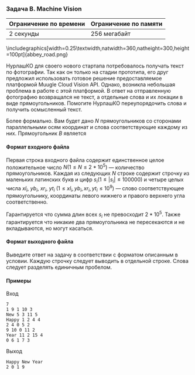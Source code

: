 ### Задача B. Machine Vision

| Ограничение по времени | Ограничение по памяти |
| :--------------------- | :-------------------- |
| 2 секунды              | 256 мегабайт          |

\includegraphics[width=0.25\textwidth,natwidth=360,natheight=300,height=100pt]{abbey_road.png}

НурлашКО для своего нового стартапа потребовалось получать текст по фотографии. Так как он только на стадии прототипа, его друг предложил использовать готовое решение предоставляемое платформой Muugle Cloud Vision API. Однако, возникла небольшая проблема в работе с этой платформой. В ответ на отправленную фотографию возвращался не текст, а отдельные слова и их локации в виде прямоугольников. Помогите НурлашКО переупорядочить слова и получить осмысленный текст.

Более формально. Вам будет дано $N$ прямоугольников со сторонами параллельными осям координат и слова соответствующие каждому из них. Прямоугольник $B$ является

#### Формат входного файла

Первая строка входного файла содержит единственное целое положительное число $N(1 \leq N \leq 2*10^5)$ — количество прямоугольников.
Каждая из следующих $N$ строке содержит строчку из маленьких латинских букв и цифр $s_i (1 \leq |s_i| \leq 100000)$ и четыре целых числа $xl_i$, $yb_i$, $xr_i$, $yt_i$ $(1 \leq xl_i, yb_i, xr_i, yt_i \leq 10^9)$ — слово соответствующее прямоугольнику, координаты левого нижнего и правого верхнего угла соответственно.

Гарантируется что сумма длин всех $s_i$ не превосходит $2*10^5$. Также гарантируется что никакие два прямоугольника не пересекаются и не вкладываются, но могут касаться.

#### Формат выходного файла

Выведите ответ на задачу в соответствии с форматом описанным в условии. Каждую строчку следует выводить в отдельной строке. Слова следует разделять единичным пробелом.

#### Примеры

Вход

```
7
1 9 1 10 3
New 5 3 11 5
Happy 1 2 4 4
2 4 0 5 2
9 10 0 11 2
Year 11 2 15 4
0 6 1 7 3
```

Выход

```
Happy New Year
2 0 1 9
```

